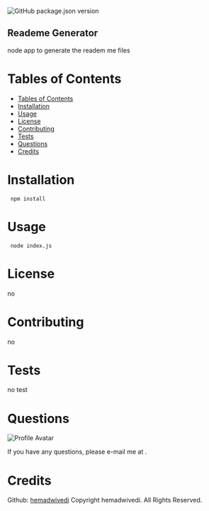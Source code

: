 ![GitHub package.json version](https://img.shields.io/github/package-json/v/hemadwivedi/readme)
## Reademe Generator 

node app to generate the readem me files

# Tables of Contents
- [Tables of Contents](#tables-of-contents)
- [Installation](#installation)
- [Usage](#usage)
- [License](#license)
- [Contributing](#contributing)
- [Tests](#tests)
- [Questions](#questions)
- [Credits](#credits)

# Installation
```
 npm install
```
# Usage
```
 node index.js
```
# License
no
# Contributing
no 
# Tests
no test
# Questions
![Profile Avatar](https://avatars0.githubusercontent.com/u/55676787?v=4)

If you have any questions, please e-mail me at .

# Credits
Github: [hemadwivedi](https://github.com/Hemadwivedi)
Copyright hemadwivedi. All Rights Reserved.